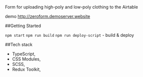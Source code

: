 Form for uploading high-poly and low-poly clothing to the Airtable

demo http://zeroform.demoserver.website

##Getting Started

`npm start`
`npm run build`
`npm run deploy-script` - build & deploy

##Tech stack

- TypeScript,
- CSS Modules,
- SCSS,
- Redux Toolkit,
